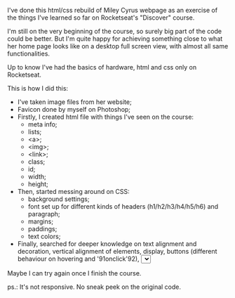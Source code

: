 I've done this html/css rebuild of Miley Cyrus webpage as an exercise of the things I've learned so far on Rocketseat's "Discover" course.

I'm still on the very beginning of the course, so surely big part of the code could be better. But I'm quite happy for achieving something close to what her home page looks like on a desktop full screen view, with almost all same functionalities.

Up to know I've had the basics of hardware, html and css only on Rocketseat.

This is how I did this:
- I've taken image files from her website;
- Favicon done by myself on Photoshop;
- Firstly, I created html file with things I've seen on the course:
	- meta info;
	- lists;
	- &lt;a&gt;;
	- &lt;img&gt;;
	- &lt;link&gt;;
	- class;
	- id;
	- width;
	- height;
- Then, started messing around on CSS:
	- background settings;
	- font set up for different kinds of headers (h1/h2/h3/h4/h5/h6) and paragraph;
	- margins;
	- paddings;
	- text colors;
- Finally, searched for deeper knowledge on text alignment and decoration, vertical alignment of elements, display, buttons (different behaviour on hovering and \'91onclick\'92), <select> (how to use it and copied a code containing a list of all countries) and also found out that I probably should know how to use scripts and other languages to be doing this.

Maybe I can try again once I finish the course.

ps.: It's not responsive. No sneak peek on the original code.
